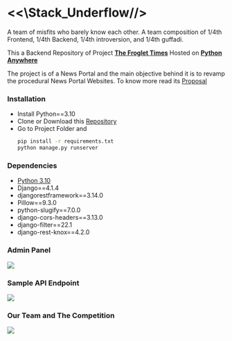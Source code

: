 # <<\Stack_Underflow//>

A team of misfits who barely know each other. A team composition of 1/4th Frontend, 1/4th Backend, 1/4th introversion, and 1/4th guffadi.

This a Backend Repository of Project **[The Froglet Times](https://fltimes.vercel.app/)** Hosted on **[Python Anywhere](https://djangohosting.pythonanywhere.com/)**

The project is of a News Portal and the main objective behind it is to revamp the procedural News Portal Websites.
To know more read its [Proposal](https://github.com/narayan1632/StackUnderflow/blob/master/asset/FInal_Proposal_Team_Stack_Underflow.pdf)

### Installation

- Install Python==3.10
- Clone or Download this [Repository](https://github.com/narayan1632/StackUnderflow)
- Go to Project Folder and
  ```bash
  pip install -r requirements.txt
  python manage.py runserver
  ```

### Dependencies

- [Python 3.10](https://python.org)
- Django==4.1.4
- djangorestframework==3.14.0
- Pillow==9.3.0
- python-slugify==7.0.0
- django-cors-headers==3.13.0
- django-filter==22.1
- django-rest-knox==4.2.0

### Admin Panel

![](https://github.com/narayan1632/StackUnderflow/blob/master/asset/ADMIN_PANEL.jpeg)

### Sample API Endpoint

![](https://github.com/narayan1632/StackUnderflow/blob/master/asset/API_ENDPOINT.jpeg)

### Our Team and The Competition

![](https://media.discordapp.net/attachments/1048624212752998430/1049719148260896778/Revampathon_-_T9.jpg)
